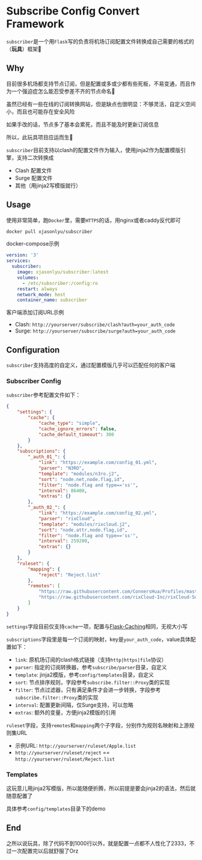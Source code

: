 # Subscribe Config Convert Framework

`subscriber`是一个用`Flask`写的负责将机场订阅配置文件转换成自己需要的格式的（**玩具**）框架🤪

## Why

目前很多机场都支持节点订阅，但是配置或多或少都有些死板，不易变通，而且作为一个强迫症怎么能忍受参差不齐的节点命名🌚

虽然已经有一些在线的订阅转换网站，但是缺点也很明显：不够灵活，自定义空间小，而且也可能存在安全风险

如果手改的话，节点多了基本会累死，而且不能及时更新订阅信息

所以，此玩具项目应运而生🙈

`subscriber`目前支持以clash的配置文件作为输入，使用jinja2作为配置模版引擎，支持二次转换成

- Clash 配置文件
- Surge 配置文件
- 其他（用jinja2写模版就行）

## Usage

使用非常简单，跑`Docker`里，需要`HTTPS`的话，用nginx或者caddy反代即可

```sh
docker pull xjasonlyu/subscriber
```

docker-compose示例

```yaml
version: '3'
services:
  subscriber:
    image: xjasonlyu/subscriber:latest
    volumes:
      - /etc/subscriber:/config:ro
    restart: always
    network_mode: host
    container_name: subscriber
```

客户端添加订阅URL示例

- Clash: `http://yourserver/subscribe/clash?auth=your_auth_code`
- Surge: `http://yourserver/subscribe/surge?auth=your_auth_code`

## Configuration

`subscriber`支持高度的自定义，通过配置模版几乎可以匹配任何的客户端

### Subscriber Config

`subscriber`参考配置文件如下：

```json
{
    "settings": {
        "cache": {
            "cache_type": "simple",
            "cache_ignore_errors": false,
            "cache_default_timeout": 300
        }
    },
    "subscriptions": {
        "_auth_01_": {
            "link": "https://example.com/config_01.yml",
            "parser": "N3RO",
            "template": "modules/n3ro.j2",
            "sort": "node.net,node.flag,id",
            "filter": "node.flag and type=='ss'",
            "interval": 86400,
            "extras": {}
        },
        "_auth_02_": {
            "link": "https://example.com/config_02.yml",
            "parser": "rixCloud",
            "template": "modules/rixcloud.j2",
            "sort": "node.attr,node.flag,id",
            "filter": "node.flag and type=='ss'",
            "interval": 259200,
            "extras": {}
        }
    },
    "ruleset": {
        "mapping": {
            "reject": "Reject.list"
        },
        "remotes": [
            "https://raw.githubusercontent.com/ConnersHua/Profiles/master/Surge/Ruleset",
            "https://raw.githubusercontent.com/rixCloud-Inc/rixCloud-Surge3_Rules/master"
        ]
    }
}
```

`settings`字段目前仅支持`cache`一项，配置与[Flask-Caching](https://flask-caching.readthedocs.io/en/latest/#configuring-flask-caching)相同，无视大小写

`subscriptions`字段里是每一个订阅的映射，key是`your_auth_code`，value具体配置如下：

- `link`: 原机场订阅的clash格式链接（支持`http|https|file`协议）
- `parser`: 指定的订阅转换器，参考`subscribe/parser`目录，自定义
- `template`: jinja2模版，参考`config/templates`目录，自定义
- `sort`: 节点排序规则，字段参考`subscribe.filter::Proxy`类的实现
- `filter`: 节点过滤器，只有满足条件才会进一步转换，字段参考`subscribe.filter::Proxy`类的实现
- `interval`: 配置更新间隔，仅Surge支持，可以忽略
- `extras`: 额外的变量，方便jinja2模版的引用

`ruleset`字段，支持`remotes`和`mapping`两个子字段，分别作为规则名映射和上游规则集URL

- 示例URL: `http://yourserver/ruleset/Apple.list`
- `http://yourserver/ruleset/reject` == `http://yourserver/ruleset/Reject.list`

### Templates

这玩意儿用jinja2写模版，所以能随便折腾，所以前提是要会jinja2的语法，然后就随意配置了

具体参考`config/templates`目录下的demo

## End

之所以说玩具，除了代码不到1000行以外，就是配置一点都不人性化了2333，不过一次配置完以后就舒服了Orz

